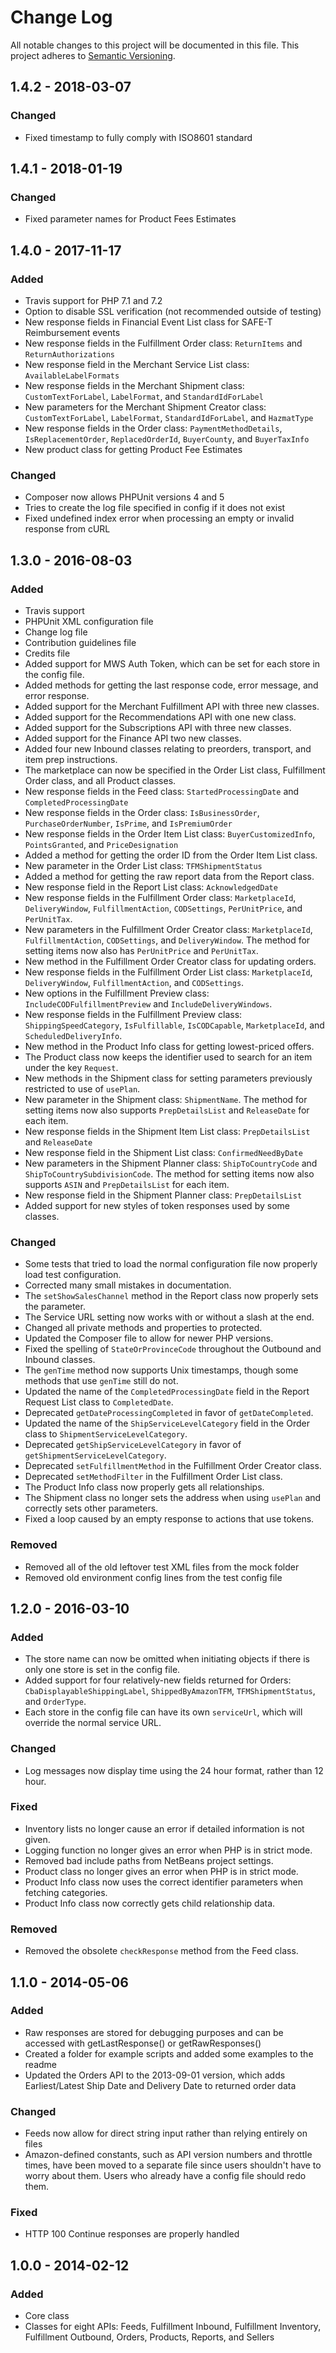 # Change Log
All notable changes to this project will be documented in this file.
This project adheres to [Semantic Versioning](http://semver.org/).

## 1.4.2 - 2018-03-07
### Changed
 - Fixed timestamp to fully comply with ISO8601 standard

## 1.4.1 - 2018-01-19
### Changed
 - Fixed parameter names for Product Fees Estimates

## 1.4.0 - 2017-11-17
### Added
 - Travis support for PHP 7.1 and 7.2
 - Option to disable SSL verification (not recommended outside of testing)
 - New response fields in Financial Event List class for SAFE-T Reimbursement events
 - New response fields in the Fulfillment Order class: `ReturnItems` and `ReturnAuthorizations`
 - New response field in the Merchant Service List class: `AvailableLabelFormats`
 - New response fields in the Merchant Shipment class: `CustomTextForLabel`, `LabelFormat`, and `StandardIdForLabel`
 - New parameters for the Merchant Shipment Creator class: `CustomTextForLabel`, `LabelFormat`, `StandardIdForLabel`, and `HazmatType`
 - New response fields in the Order class: `PaymentMethodDetails`, `IsReplacementOrder`, `ReplacedOrderId`, `BuyerCounty`, and `BuyerTaxInfo`
 - New product class for getting Product Fee Estimates
### Changed
 - Composer now allows PHPUnit versions 4 and 5
 - Tries to create the log file specified in config if it does not exist
 - Fixed undefined index error when processing an empty or invalid response from cURL

## 1.3.0 - 2016-08-03
### Added
- Travis support
- PHPUnit XML configuration file
- Change log file
- Contribution guidelines file
- Credits file
- Added support for MWS Auth Token, which can be set for each store in the config file.
- Added methods for getting the last response code, error message, and error response.
- Added support for the Merchant Fulfillment API with three new classes.
- Added support for the Recommendations API with one new class.
- Added support for the Subscriptions API with three new classes.
- Added support for the Finance API two new classes.
- Added four new Inbound classes relating to preorders, transport, and item prep instructions.
- The marketplace can now be specified in the Order List class, Fulfillment Order class, and all Product classes.
- New response fields in the Feed class: `StartedProcessingDate` and `CompletedProcessingDate`
- New response fields in the Order class: `IsBusinessOrder`, `PurchaseOrderNumber`, `IsPrime`, and `IsPremiumOrder`
- New response fields in the Order Item List class: `BuyerCustomizedInfo`, `PointsGranted`, and `PriceDesignation`
- Added a method for getting the order ID from the Order Item List class.
- New parameter in the Order List class: `TFMShipmentStatus`
- Added a method for getting the raw report data from the Report class.
- New response field in the Report List class: `AcknowledgedDate`
- New response fields in the Fulfillment Order class: `MarketplaceId`, `DeliveryWindow`, `FulfillmentAction`, `CODSettings`, `PerUnitPrice`, and `PerUnitTax`.
- New parameters in the Fulfillment Order Creator class: `MarketplaceId`, `FulfillmentAction`, `CODSettings`, and `DeliveryWindow`. The method for setting items now also has `PerUnitPrice` and `PerUnitTax`.
- New method in the Fulfillment Order Creator class for updating orders.
- New response fields in the Fulfillment Order List class: `MarketplaceId`, `DeliveryWindow`, `FulfillmentAction`, and `CODSettings`.
- New options in the Fulfillment Preview class: `IncludeCODFulfillmentPreview` and `IncludeDeliveryWindows`.
- New response fields in the Fulfillment Preview class: `ShippingSpeedCategory`, `IsFulfillable`, `IsCODCapable`, `MarketplaceId`, and `ScheduledDeliveryInfo`.
- New method in the Product Info class for getting lowest-priced offers.
- The Product class now keeps the identifier used to search for an item under the key `Request`.
- New methods in the Shipment class for setting parameters previously restricted to use of `usePlan`.
- New parameter in the Shipment class: `ShipmentName`. The method for setting items now also supports `PrepDetailsList` and `ReleaseDate` for each item.
- New response fields in the Shipment Item List class: `PrepDetailsList` and `ReleaseDate`
- New response field in the Shipment List class: `ConfirmedNeedByDate`
- New parameters in the Shipment Planner class: `ShipToCountryCode` and `ShipToCountrySubdivisionCode`. The method for setting items now also supports `ASIN` and `PrepDetailsList` for each item.
- New response field in the Shipment Planner class: `PrepDetailsList`
- Added support for new styles of token responses used by some classes.

### Changed
- Some tests that tried to load the normal configuration file now properly load test configuration.
- Corrected many small mistakes in documentation.
- The `setShowSalesChannel` method in the Report class now properly sets the parameter.
- The Service URL setting now works with or without a slash at the end.
- Changed all private methods and properties to protected.
- Updated the Composer file to allow for newer PHP versions.
- Fixed the spelling of `StateOrProvinceCode` throughout the Outbound and Inbound classes.
- The `genTime` method now supports Unix timestamps, though some methods that use `genTime` still do not.
- Updated the name of the `CompletedProcessingDate` field in the Report Request List class to `CompletedDate`.
- Deprecated `getDateProcessingCompleted` in favor of `getDateCompleted`.
- Updated the name of the `ShipServiceLevelCategory` field in the Order class to `ShipmentServiceLevelCategory`.
- Deprecated `getShipServiceLevelCategory` in favor of `getShipmentServiceLevelCategory`.
- Deprecated `setFulfillmentMethod` in the Fulfillment Order Creator class.
- Deprecated `setMethodFilter` in the Fulfillment Order List class.
- The Product Info class now properly gets all relationships.
- The Shipment class no longer sets the address when using `usePlan` and correctly sets other parameters.
- Fixed a loop caused by an empty response to actions that use tokens.

### Removed
- Removed all of the old leftover test XML files from the mock folder
- Removed old environment config lines from the test config file

## 1.2.0 - 2016-03-10
### Added
- The store name can now be omitted when initiating objects if there is only one store is set in the config file.
- Added support for four relatively-new fields returned for Orders: `CbaDisplayableShippingLabel`, `ShippedByAmazonTFM`, `TFMShipmentStatus`, and `OrderType`.
- Each store in the config file can have its own `serviceUrl`, which will override the normal service URL.

### Changed
- Log messages now display time using the 24 hour format, rather than 12 hour.

### Fixed
- Inventory lists no longer cause an error if detailed information is not given.
- Logging function no longer gives an error when PHP is in strict mode.
- Removed bad include paths from NetBeans project settings.
- Product class no longer gives an error when PHP is in strict mode.
- Product Info class now uses the correct identifier parameters when fetching categories.
- Product Info class now correctly gets child relationship data.

### Removed
- Removed the obsolete `checkResponse` method from the Feed class.

## 1.1.0 - 2014-05-06
### Added
- Raw responses are stored for debugging purposes and can be accessed with getLastResponse() or getRawResponses()
- Created a folder for example scripts and added some examples to the readme
- Updated the Orders API to the 2013-09-01 version, which adds Earliest/Latest Ship Date and Delivery Date to returned order data

### Changed
- Feeds now allow for direct string input rather than relying entirely on files
- Amazon-defined constants, such as API version numbers and throttle times, have been moved to a separate file since users shouldn't have to worry about them. Users who already have a config file should redo them.

### Fixed
- HTTP 100 Continue responses are properly handled

## 1.0.0 - 2014-02-12
### Added
- Core class
- Classes for eight APIs: Feeds, Fulfillment Inbound, Fulfillment Inventory, Fulfillment Outbound, Orders, Products, Reports, and Sellers
